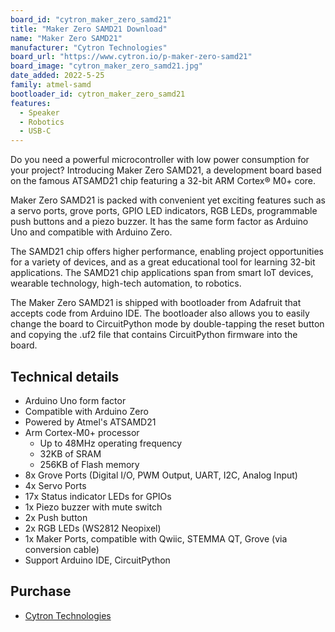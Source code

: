```yaml
---
board_id: "cytron_maker_zero_samd21"
title: "Maker Zero SAMD21 Download"
name: "Maker Zero SAMD21"
manufacturer: "Cytron Technologies"
board_url: "https://www.cytron.io/p-maker-zero-samd21"
board_image: "cytron_maker_zero_samd21.jpg"
date_added: 2022-5-25
family: atmel-samd
bootloader_id: cytron_maker_zero_samd21
features:
  - Speaker
  - Robotics
  - USB-C
---
```


Do you need a powerful microcontroller with low power consumption for your project? Introducing Maker Zero SAMD21, a development board based on the famous ATSAMD21 chip featuring a 32-bit ARM Cortex® M0+ core. 

Maker Zero SAMD21 is packed with convenient yet exciting features such as a servo ports, grove ports, GPIO LED indicators, RGB LEDs, programmable push buttons and a piezo buzzer. It has the same form factor as Arduino Uno and compatible with Arduino Zero.

The SAMD21 chip offers higher performance, enabling project opportunities for a variety of devices, and as a great educational tool for learning 32-bit applications. The SAMD21 chip applications span from smart IoT devices, wearable technology, high-tech automation, to robotics. 

The Maker Zero SAMD21 is shipped with bootloader from Adafruit that accepts code from Arduino IDE. The bootloader also allows you to easily change the board to CircuitPython mode by double-tapping the reset button and copying the .uf2 file that contains CircuitPython firmware into the board. 

## Technical details
* Arduino Uno form factor
* Compatible with Arduino Zero
* Powered by Atmel's ATSAMD21
* Arm Cortex-M0+ processor
  * Up to 48MHz operating frequency
  * 32KB of SRAM
  * 256KB of Flash memory
* 8x Grove Ports (Digital I/O, PWM Output, UART, I2C, Analog Input)
* 4x Servo Ports
* 17x Status indicator LEDs for GPIOs
* 1x Piezo buzzer with mute switch
* 2x Push button
* 2x RGB LEDs (WS2812 Neopixel)
* 1x Maker Ports, compatible with Qwiic, STEMMA QT, Grove (via conversion cable)
* Support Arduino IDE, CircuitPython


## Purchase
* [Cytron Technologies](https://www.cytron.io/p-maker-zero-samd21)
